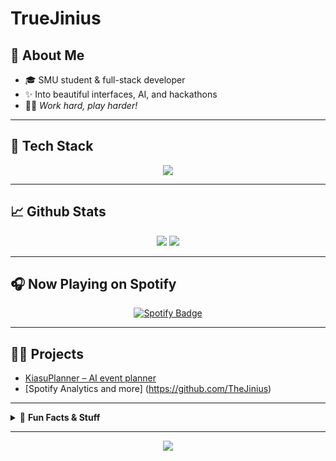 # TrueJinius

## 👋 About Me

- 🎓 SMU student & full-stack developer
- ✨ Into beautiful interfaces, AI, and hackathons
- 🏄‍♂️ *Work hard, play harder!*

---

## 🚀 Tech Stack

<p align="center">
  <img src="https://skillicons.dev/icons?i=js,ts,react,nextjs,python,fastapi,docker,aws,tailwind,mui,postgres" />
</p>

---

## 📈 Github Stats

<p align="center">
  <img src="https://github-readme-stats.vercel.app/api?username=TheJinius&show_icons=true&hide_border=true&title_color=2EC4B6&icon_color=232946&text_color=232946&bg_color=ffffff"/>
  <img src="https://github-readme-stats.vercel.app/api/top-langs/?username=TheJinius&layout=compact&title_color=FF6B6B&text_color=232946&bg_color=ffffff"/>
</p>

---

## 🎧 Now Playing on Spotify

<p align="center">
  <a href="https://open.spotify.com/user/ninjajin">
    <img src="https://img.shields.io/badge/Spotify--232946?style=for-the-badge&logo=spotify&logoColor=2EC4B6" alt="Spotify Badge"/>
  </a>
</p>

---

## 🧑‍💻 Projects

- [KiasuPlanner – AI event planner](https://github.com/itsnotkx/HEAP2025)
- [Spotify Analytics and more] (https://github.com/TheJinius)


---

<details>
  <summary>📝 <b>Fun Facts & Stuff</b></summary>
  <ul>
    <li>💡 I love hackathons with cool ideas & design polish.</li>
    <li>🛠️ I'm a fan of building tools for productivity, fun, and impact.</li>
    <li>🎵 Vibecoder.</li>
  </ul>
</details>

---

<p align="center">
  <img src="https://capsule-render.vercel.app/api?type=waving&height=60&color=FF6B6B&section=footer"/>
</p>
